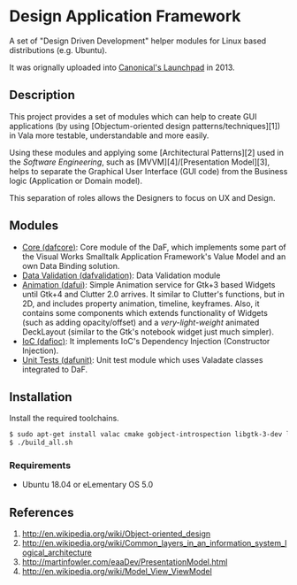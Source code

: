 # Design Application Framework

A set of "Design Driven Development" helper modules for Linux based distributions (e.g. Ubuntu).

It was orignally uploaded into [Canonical's Launchpad](https://launchpad.net/dafproject) in 2013.

## Description

This project provides a set of modules which can help to create GUI applications (by using [Objectum-oriented design patterns/techniques][1]) in Vala more testable, understandable and more easily.

Using these modules and applying some [Architectural Patterns][2] used in the _Software Engineering_, such as [MVVM][4]/[Presentation Model][3], helps to separate the Graphical User Interface (GUI code) from the Business logic (Application or Domain model). 

This separation of roles allows the Designers to focus on UX and Design.

## Modules
 * [Core (dafcore)](https://github.com/ilap/dafcore): Core module of the DaF, which implements some part of the Visual Works Smalltalk Application Framework's Value Model and an own Data Binding solution.
 * [Data Validation (dafvalidation)](https://github.com/ilap/dafvalidation): Data Validation module
 * [Animation (dafui)](https://github.com/ilap/dafui): Simple Animation service for Gtk+3 based Widgets until Gtk+4 and Clutter 2.0 arrives. It similar to Clutter's functions, but in 2D, and includes property animation, timeline, keyframes. Also, it contains some components which extends functionality of Widgets (such as adding opacity/offset) and a _very-light-weight_ animated DeckLayout (similar to the Gtk's notebook widget just much simpler).
 * [IoC (dafioc)](https://github.com/ilap/dafioc): It implements IoC's Dependency Injection (Constructor Injection).
 * [Unit Tests (dafunit)](https://github.com/ilap/dafunit): Unit test module which uses Valadate classes integrated to DaF.

## Installation

Install the required toolchains.

```bash
$ sudo apt-get install valac cmake gobject-introspection libgtk-3-dev libgee-0.8-dev libglib2.0-dev libgirepository1.0-dev meson
$ ./build_all.sh
```

### Requirements

  - Ubuntu 18.04 or eLementary OS 5.0

## References


1. http://en.wikipedia.org/wiki/Object-oriented_design
2. http://en.wikipedia.org/wiki/Common_layers_in_an_information_system_logical_architecture
3. http://martinfowler.com/eaaDev/PresentationModel.html
4. http://en.wikipedia.org/wiki/Model_View_ViewModel

